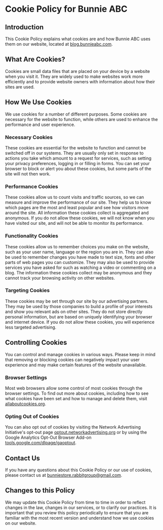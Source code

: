 Cookie Policy for Bunnie ABC
============================

Introduction
------------

This Cookie Policy explains what cookies are and how Bunnie ABC uses them on our website, located at [blog.bunnieabc.com](https://blog.bunnieabc.com/).

What Are Cookies?
-----------------

Cookies are small data files that are placed on your device by a website when you visit it. They are widely used to make websites work more efficiently and to provide website owners with information about how their sites are used.

How We Use Cookies
------------------

We use cookies for a number of different purposes. Some cookies are necessary for the website to function, while others are used to enhance the performance and user experience.

### Necessary Cookies

These cookies are essential for the website to function and cannot be switched off in our systems. They are usually only set in response to actions you take which amount to a request for services, such as setting your privacy preferences, logging in or filling in forms. You can set your browser to block or alert you about these cookies, but some parts of the site will not then work.

### Performance Cookies

These cookies allow us to count visits and traffic sources, so we can measure and improve the performance of our site. They help us to know which pages are the most and least popular and see how visitors move around the site. All information these cookies collect is aggregated and anonymous. If you do not allow these cookies, we will not know when you have visited our site, and will not be able to monitor its performance.

### Functionality Cookies

These cookies allow us to remember choices you make on the website, such as your user name, language or the region you are in. They can also be used to remember changes you have made to text size, fonts and other parts of web pages you can customize. They may also be used to provide services you have asked for such as watching a video or commenting on a blog. The information these cookies collect may be anonymous and they cannot track your browsing activity on other websites.

### Targeting Cookies

These cookies may be set through our site by our advertising partners. They may be used by those companies to build a profile of your interests and show you relevant ads on other sites. They do not store directly personal information, but are based on uniquely identifying your browser and internet device. If you do not allow these cookies, you will experience less targeted advertising.

Controlling Cookies
-------------------

You can control and manage cookies in various ways. Please keep in mind that removing or blocking cookies can negatively impact your user experience and may make certain features of the website unavailable.

### Browser Settings

Most web browsers allow some control of most cookies through the browser settings. To find out more about cookies, including how to see what cookies have been set and how to manage and delete them, visit [allaboutcookies.org](https://www.allaboutcookies.org/).

### Opting Out of Cookies

You can also opt out of cookies by visiting the Network Advertising Initiative's opt-out page [optout.networkadvertising.org](https://optout.networkadvertising.org/) or by using the Google Analytics Opt-Out Browser Add-on [tools.google.com/dlpage/gaoptout](https://tools.google.com/dlpage/gaoptout).

Contact Us
----------

If you have any questions about this Cookie Policy or our use of cookies, please contact us at <bunniestore.rabbitgroup@gmail.com>.

Changes to this Policy
----------------------

We may update this Cookie Policy from time to time in order to reflect changes in the law, changes in our services, or to clarify our practices. It is important that you review this policy periodically to ensure that you are familiar with the most recent version and understand how we use cookies on our website.
